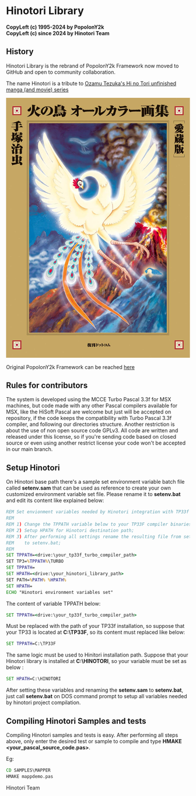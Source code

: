# Hinotori Library

**CopyLeft (c) 1995-2024 by PopolonY2k**  
**CopyLeft (c) since 2024 by Hinotori Team**


## History
Hinotori Library is the rebrand of PopolonY2k Framework  now moved to GitHub and open to community collaboration.

The name Hinotori is a tribute to [Ozamu Tezuka's Hi no Tori unfinished manga (and movie) series](https://en.wikipedia.org/wiki/Phoenix_(manga))

![Hi no Tori (Phoenix)](/resource/hinotori_logo.jpg)


Original PopolonY2k Framework can be reached [here](https://sourceforge.net/projects/oldskooltech/) 


## Rules for contributors

The system is developed using the MCCE Turbo Pascal 3.3f for MSX machines, but 
code made with any other Pascal compilers available for MSX, like the HiSoft 
Pascal are welcome but just will be accepted on repository, if the code keeps the 
compatibility with Turbo Pascal 3.3f compiler, and following our directories 
structure.
Another restriction is about the use of non open source code GPLv3. All code are
written and released under this license, so if you're sending code based on closed
source or even using another restrict license your code won't be accepted in our main 
branch.

## Setup Hinotori 

On Hinotori base path there's a sample set environment variable batch file called **setenv.sam** that can be used as reference to create your own customized environment variable set file.
Please rename it to **setenv.bat** and edit its content like explained below: 


```bat
REM Set envionment variables needed by Hinotori integration with TP33f
REM
REM 1) Change the TPPATH variable below to your TP33F compiler binaries path;
REM 2) Setup HPATH for Hinotori destination path;
REM 3) After performing all settings rename the resulting file from setenv.sam
REM    to setenv.bat;
REM
SET TPPATH=<drive:\your_tp33f_turbo_compiler_path>
SET TP3=%TPPATH%\TURBO
SET TPPATH=
SET HPATH=<drive:\your_hinotori_library_path>
SET PATH=%PATH% %HPATH%
SET HPATH=
ECHO "Hinotori environment variables set"
```

The content of variable TPPATH below:

```bat
SET TPPATH=<drive:\your_tp33f_turbo_compiler_path>
```

Must be replaced with the path of your TP33f installation, so suppose that your TP33 is located at **C:\TP33F**, so its content must replaced like below:

```bat
SET TPPATH=C:\TP33F
```

The same logic must be used to Hinitori installation path. Suppose that your Hinotori library is installed at **C:\HINOTORI**, so your variable must be set as below :

```bat
SET HPATH=C:\HINOTORI
```

After setting these variables and renaming the **setenv.sam** to **setenv.bat**, just call **setenv.bat** on DOS command prompt to setup all variables needed by hinotori project compilation.

## Compiling Hinotori Samples and tests

Compiling Hinotori samples and tests is easy. After performing all steps above, only enter the desired test or sample to compile and type **HMAKE <your_pascal_source_code.pas>**.

Eg:

```bat
CD SAMPLES\MAPPER
HMAKE mappdemo.pas
```

Hinotori Team
